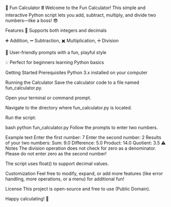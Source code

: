 🎉 Fun Calculator 🖩
Welcome to the Fun Calculator!
This simple and interactive Python script lets you add, subtract, multiply, and divide two numbers—like a boss! 😎

Features
🌟 Supports both integers and decimals

➕ Addition, ➖ Subtraction, ✖️ Multiplication, ➗ Division

🥳 User-friendly prompts with a fun, playful style

💡 Perfect for beginners learning Python basics

Getting Started
Prerequisites
Python 3.x installed on your computer

Running the Calculator
Save the calculator code to a file named fun_calculator.py.

Open your terminal or command prompt.

Navigate to the directory where fun_calculator.py is located.

Run the script:

bash
python fun_calculator.py
Follow the prompts to enter two numbers.

Example
text
Enter the first number: 7
Enter the second number: 2
Results of your two numbers:
Sum: 9.0
Difference: 5.0
Product: 14.0
Quotient: 3.5
⚠️ Notes
The division operation does not check for zero as a denominator.
Please do not enter zero as the second number!

The script uses float() to support decimal values.

Customization
Feel free to modify, expand, or add more features (like error handling, more operations, or a menu) for additional fun!

License
This project is open-source and free to use (Public Domain).

Happy calculating! 🚀
